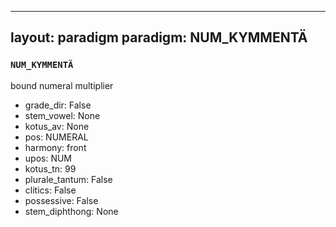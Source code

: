 
---
layout: paradigm
paradigm: NUM_KYMMENTÄ
---
### ` NUM_KYMMENTÄ `

bound numeral multiplier
* grade_dir: False
* stem_vowel: None
* kotus_av: None
* pos: NUMERAL
* harmony: front
* upos: NUM
* kotus_tn: 99
* plurale_tantum: False
* clitics: False
* possessive: False
* stem_diphthong: None
